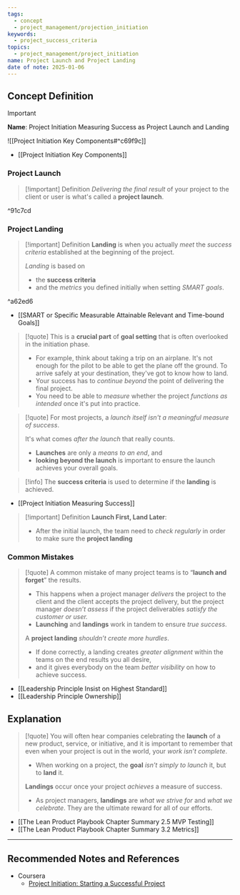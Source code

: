 ```yaml
---
tags:
  - concept
  - project_management/projection_initiation
keywords:
  - project_success_criteria
topics:
  - project_management/project_initiation
name: Project Launch and Project Landing
date of note: 2025-01-06
---
```


## Concept Definition

>[!important]
>**Name**: Project Initiation Measuring Success as Project Launch and Landing

![[Project Initiation Key Components#^c69f9c]]

- [[Project Initiation Key Components]]

### Project Launch

>[!important] Definition
>*Delivering the final result* of your project to the client or user is what's called a **project launch**.

^91c7cd

### Project Landing

>[!important] Definition
>**Landing** is when you actually *meet* the *success criteria* established at the beginning of the project.
>
>*Landing* is based on
>- the **success criteria**
>- and the *metrics* you defined initially when setting *SMART goals*.

^a62ed6

- [[SMART or Specific Measurable Attainable Relevant and Time-bound Goals]]

>[!quote]
>This is a **crucial part** of **goal setting** that is often overlooked in the initiation phase.
>- For example, think about taking a trip on an airplane. It's not enough for the pilot to be able to get the plane off the ground. To arrive safely at your destination, they've got to know how to land.
>- Your success has to *continue beyond* the point of delivering the final project.
>- You need to be able to *measure* whether the project *functions as intended* once it's put into practice.

>[!quote]
>For most projects, a *launch itself isn't a meaningful measure of success*. 
>
>It's what comes *after the launch* that really counts.
>- **Launches** are only a *means to an end*, and 
>- **looking beyond the launch** is important to ensure the launch achieves your overall goals.

>[!info]
>The **success criteria** is used to determine if the **landing** is achieved.

- [[Project Initiation Measuring Success]]

>[!important] Definition
>**Launch First, Land Later**: 
>- After the initial launch, the team need to *check regularly* in order to make sure the **project landing**

### Common Mistakes

>[!quote]
>A common mistake of many project teams is to “**launch and forget**” the results. 
>- This happens when a project manager *delivers* the project to the client and the client accepts the project delivery, but the project manager *doesn’t assess* if the project deliverables *satisfy the customer or user.* 
>- **Launching** and **landings** work in tandem to ensure *true success*. 
>
>A **project landing** *shouldn’t create more hurdles*. 
>- If done correctly, a landing creates *greater alignment* within the teams on the end results you all desire, 
>- and it gives everybody on the team *better visibility* on how to achieve success.

- [[Leadership Principle Insist on Highest Standard]]
- [[Leadership Principle Ownership]]

## Explanation

>[!quote]
>You will often hear companies celebrating the **launch** of a new product, service, or initiative, and it is important to remember that even when your project is out in the world, your *work isn’t complete*. 
>- When working on a project, the **goal** *isn’t simply to launch* it, but to **land** it. 
>
>**Landings** occur once your project *achieves* a measure of success. 
>- As project managers, **landings** are *what we strive for* and *what we celebrate*. They are the ultimate reward for all of our efforts.



- [[The Lean Product Playbook Chapter Summary 2.5 MVP Testing]]
- [[The Lean Product Playbook Chapter Summary 3.2 Metrics]]



-----------
##  Recommended Notes and References

- Coursera
	- [Project Initiation: Starting a Successful Project](https://www.coursera.org/learn/project-initiation-google/home/welcome)